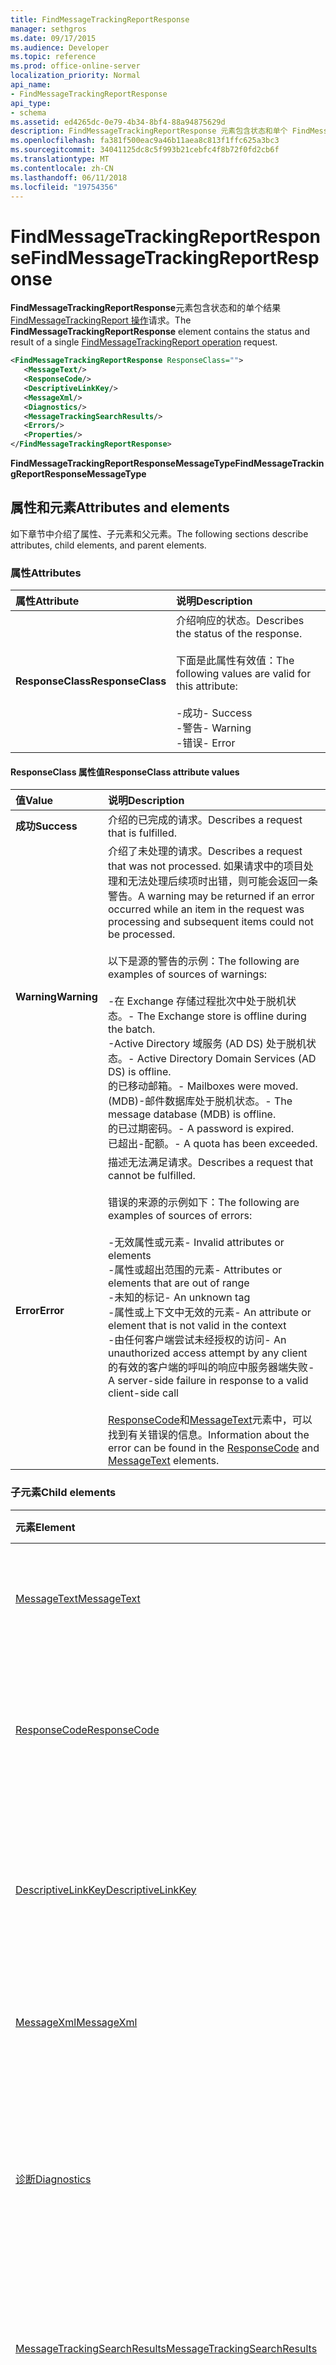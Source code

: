 ```yaml
---
title: FindMessageTrackingReportResponse
manager: sethgros
ms.date: 09/17/2015
ms.audience: Developer
ms.topic: reference
ms.prod: office-online-server
localization_priority: Normal
api_name:
- FindMessageTrackingReportResponse
api_type:
- schema
ms.assetid: ed4265dc-0e79-4b34-8bf4-88a94875629d
description: FindMessageTrackingReportResponse 元素包含状态和单个 FindMessageTrackingReport 操作请求的结果。
ms.openlocfilehash: fa381f500eac9a46b11aea8c813f1ffc625a3bc3
ms.sourcegitcommit: 34041125dc8c5f993b21cebfc4f8b72f0fd2cb6f
ms.translationtype: MT
ms.contentlocale: zh-CN
ms.lasthandoff: 06/11/2018
ms.locfileid: "19754356"
---
```

# <a name="findmessagetrackingreportresponse"></a><span data-ttu-id="2366a-103">FindMessageTrackingReportResponse</span><span class="sxs-lookup"><span data-stu-id="2366a-103">FindMessageTrackingReportResponse</span></span>

<span data-ttu-id="2366a-104">**FindMessageTrackingReportResponse**元素包含状态和的单个结果[FindMessageTrackingReport 操作](findmessagetrackingreport-operation.md)请求。</span><span class="sxs-lookup"><span data-stu-id="2366a-104">The **FindMessageTrackingReportResponse** element contains the status and result of a single [FindMessageTrackingReport operation](findmessagetrackingreport-operation.md) request.</span></span> 
  
```xml
<FindMessageTrackingReportResponse ResponseClass="">
   <MessageText/>
   <ResponseCode/>
   <DescriptiveLinkKey/>
   <MessageXml/>
   <Diagnostics/>
   <MessageTrackingSearchResults/>
   <Errors/>
   <Properties/>
</FindMessageTrackingReportResponse>
```

 <span data-ttu-id="2366a-105">**FindMessageTrackingReportResponseMessageType**</span><span class="sxs-lookup"><span data-stu-id="2366a-105">**FindMessageTrackingReportResponseMessageType**</span></span>
## <a name="attributes-and-elements"></a><span data-ttu-id="2366a-106">属性和元素</span><span class="sxs-lookup"><span data-stu-id="2366a-106">Attributes and elements</span></span>

<span data-ttu-id="2366a-107">如下章节中介绍了属性、子元素和父元素。</span><span class="sxs-lookup"><span data-stu-id="2366a-107">The following sections describe attributes, child elements, and parent elements.</span></span>
  
### <a name="attributes"></a><span data-ttu-id="2366a-108">属性</span><span class="sxs-lookup"><span data-stu-id="2366a-108">Attributes</span></span>

|<span data-ttu-id="2366a-109">**属性**</span><span class="sxs-lookup"><span data-stu-id="2366a-109">**Attribute**</span></span>|<span data-ttu-id="2366a-110">**说明**</span><span class="sxs-lookup"><span data-stu-id="2366a-110">**Description**</span></span>|
|:-----|:-----|
|<span data-ttu-id="2366a-111">**ResponseClass**</span><span class="sxs-lookup"><span data-stu-id="2366a-111">**ResponseClass**</span></span> <br/> | <span data-ttu-id="2366a-112">介绍响应的状态。</span><span class="sxs-lookup"><span data-stu-id="2366a-112">Describes the status of the response.</span></span><br/><br/> <span data-ttu-id="2366a-113">下面是此属性有效值：</span><span class="sxs-lookup"><span data-stu-id="2366a-113">The following values are valid for this attribute:</span></span>  <br/><br/><span data-ttu-id="2366a-114">-成功</span><span class="sxs-lookup"><span data-stu-id="2366a-114">-  Success</span></span>  <br/><span data-ttu-id="2366a-115">-警告</span><span class="sxs-lookup"><span data-stu-id="2366a-115">-  Warning</span></span>  <br/><span data-ttu-id="2366a-116">-错误</span><span class="sxs-lookup"><span data-stu-id="2366a-116">-  Error</span></span>  <br/> |
   
#### <a name="responseclass-attribute-values"></a><span data-ttu-id="2366a-117">ResponseClass 属性值</span><span class="sxs-lookup"><span data-stu-id="2366a-117">ResponseClass attribute values</span></span>

|<span data-ttu-id="2366a-118">**值**</span><span class="sxs-lookup"><span data-stu-id="2366a-118">**Value**</span></span>|<span data-ttu-id="2366a-119">**说明**</span><span class="sxs-lookup"><span data-stu-id="2366a-119">**Description**</span></span>|
|:-----|:-----|
|<span data-ttu-id="2366a-120">**成功**</span><span class="sxs-lookup"><span data-stu-id="2366a-120">**Success**</span></span> <br/> |<span data-ttu-id="2366a-121">介绍的已完成的请求。</span><span class="sxs-lookup"><span data-stu-id="2366a-121">Describes a request that is fulfilled.</span></span>  <br/> |
|<span data-ttu-id="2366a-122">**Warning**</span><span class="sxs-lookup"><span data-stu-id="2366a-122">**Warning**</span></span> <br/> | <span data-ttu-id="2366a-123">介绍了未处理的请求。</span><span class="sxs-lookup"><span data-stu-id="2366a-123">Describes a request that was not processed.</span></span> <span data-ttu-id="2366a-124">如果请求中的项目处理和无法处理后续项时出错，则可能会返回一条警告。</span><span class="sxs-lookup"><span data-stu-id="2366a-124">A warning may be returned if an error occurred while an item in the request was processing and subsequent items could not be processed.</span></span> <br/><br/><span data-ttu-id="2366a-125">以下是源的警告的示例：</span><span class="sxs-lookup"><span data-stu-id="2366a-125">The following are examples of sources of warnings:</span></span> <br/> <br/><span data-ttu-id="2366a-126">-在 Exchange 存储过程批次中处于脱机状态。</span><span class="sxs-lookup"><span data-stu-id="2366a-126">-  The Exchange store is offline during the batch.</span></span>  <br/><span data-ttu-id="2366a-127">-Active Directory 域服务 (AD DS) 处于脱机状态。</span><span class="sxs-lookup"><span data-stu-id="2366a-127">-  Active Directory Domain Services (AD DS) is offline.</span></span>  <br/><span data-ttu-id="2366a-128">的已移动邮箱。</span><span class="sxs-lookup"><span data-stu-id="2366a-128">-  Mailboxes were moved.</span></span>  <br/><span data-ttu-id="2366a-129">(MDB)-邮件数据库处于脱机状态。</span><span class="sxs-lookup"><span data-stu-id="2366a-129">-  The message database (MDB) is offline.</span></span>  <br/><span data-ttu-id="2366a-130">的已过期密码。</span><span class="sxs-lookup"><span data-stu-id="2366a-130">-  A password is expired.</span></span>  <br/><span data-ttu-id="2366a-131">已超出-配额。</span><span class="sxs-lookup"><span data-stu-id="2366a-131">-  A quota has been exceeded.</span></span>  <br/> |
|<span data-ttu-id="2366a-132">**Error**</span><span class="sxs-lookup"><span data-stu-id="2366a-132">**Error**</span></span> <br/> | <span data-ttu-id="2366a-133">描述无法满足请求。</span><span class="sxs-lookup"><span data-stu-id="2366a-133">Describes a request that cannot be fulfilled.</span></span> <br/><br/><span data-ttu-id="2366a-134">错误的来源的示例如下：</span><span class="sxs-lookup"><span data-stu-id="2366a-134">The following are examples of sources of errors:</span></span>  <br/><br/><span data-ttu-id="2366a-135">-无效属性或元素</span><span class="sxs-lookup"><span data-stu-id="2366a-135">-  Invalid attributes or elements</span></span>  <br/><span data-ttu-id="2366a-136">-属性或超出范围的元素</span><span class="sxs-lookup"><span data-stu-id="2366a-136">-  Attributes or elements that are out of range</span></span>  <br/><span data-ttu-id="2366a-137">-未知的标记</span><span class="sxs-lookup"><span data-stu-id="2366a-137">-  An unknown tag</span></span>  <br/><span data-ttu-id="2366a-138">-属性或上下文中无效的元素</span><span class="sxs-lookup"><span data-stu-id="2366a-138">-  An attribute or element that is not valid in the context</span></span>  <br/><span data-ttu-id="2366a-139">-由任何客户端尝试未经授权的访问</span><span class="sxs-lookup"><span data-stu-id="2366a-139">-  An unauthorized access attempt by any client</span></span>  <br/><span data-ttu-id="2366a-140">的有效的客户端的呼叫的响应中服务器端失败</span><span class="sxs-lookup"><span data-stu-id="2366a-140">-  A server-side failure in response to a valid client-side call</span></span>  <br/><br/>  <span data-ttu-id="2366a-141">[ResponseCode](responsecode.md)和[MessageText](messagetext.md)元素中，可以找到有关错误的信息。</span><span class="sxs-lookup"><span data-stu-id="2366a-141">Information about the error can be found in the [ResponseCode](responsecode.md) and [MessageText](messagetext.md) elements.</span></span>  <br/> |
   
### <a name="child-elements"></a><span data-ttu-id="2366a-142">子元素</span><span class="sxs-lookup"><span data-stu-id="2366a-142">Child elements</span></span>

|<span data-ttu-id="2366a-143">**元素**</span><span class="sxs-lookup"><span data-stu-id="2366a-143">**Element**</span></span>|<span data-ttu-id="2366a-144">**说明**</span><span class="sxs-lookup"><span data-stu-id="2366a-144">**Description**</span></span>|
|:-----|:-----|
|[<span data-ttu-id="2366a-145">MessageText</span><span class="sxs-lookup"><span data-stu-id="2366a-145">MessageText</span></span>](messagetext.md) <br/> |<span data-ttu-id="2366a-146">提供的响应状态的文本说明。</span><span class="sxs-lookup"><span data-stu-id="2366a-146">Provides a text description of the status of the response.</span></span>  <br/> |
|[<span data-ttu-id="2366a-147">ResponseCode</span><span class="sxs-lookup"><span data-stu-id="2366a-147">ResponseCode</span></span>](responsecode.md) <br/> |<span data-ttu-id="2366a-148">提供标识的特定错误的请求时遇到的错误代码。</span><span class="sxs-lookup"><span data-stu-id="2366a-148">Provides an error code that identifies the specific error that the request encountered.</span></span>  <br/> |
|[<span data-ttu-id="2366a-149">DescriptiveLinkKey</span><span class="sxs-lookup"><span data-stu-id="2366a-149">DescriptiveLinkKey</span></span>](descriptivelinkkey.md) <br/> |<span data-ttu-id="2366a-150">当前未使用，保留以供将来使用。</span><span class="sxs-lookup"><span data-stu-id="2366a-150">Currently unused and reserved for future use.</span></span> <span data-ttu-id="2366a-151">此元素包含一个值为 0。</span><span class="sxs-lookup"><span data-stu-id="2366a-151">This element contains a value of 0.</span></span>  <br/> |
|[<span data-ttu-id="2366a-152">MessageXml</span><span class="sxs-lookup"><span data-stu-id="2366a-152">MessageXml</span></span>](messagexml.md) <br/> |<span data-ttu-id="2366a-153">提供了其他错误响应信息。</span><span class="sxs-lookup"><span data-stu-id="2366a-153">Provides additional error response information.</span></span>  <br/> |
|[<span data-ttu-id="2366a-154">诊断</span><span class="sxs-lookup"><span data-stu-id="2366a-154">Diagnostics</span></span>](diagnostics.md) <br/> |<span data-ttu-id="2366a-155">包含用于生成数据中心中的跟踪功能的各种统计报告的信息。</span><span class="sxs-lookup"><span data-stu-id="2366a-155">Contains information that will be used to produce various statistical reports for the tracking feature in a DataCenter.</span></span>  <br/> |
|[<span data-ttu-id="2366a-156">MessageTrackingSearchResults</span><span class="sxs-lookup"><span data-stu-id="2366a-156">MessageTrackingSearchResults</span></span>](messagetrackingsearchresults.md) <br/> |<span data-ttu-id="2366a-157">包含和匹配的搜索要求的邮件的数组。</span><span class="sxs-lookup"><span data-stu-id="2366a-157">Contains and array of messages that match the search requirements.</span></span>  <br/> |
|[<span data-ttu-id="2366a-158">ExecutedSearchScope</span><span class="sxs-lookup"><span data-stu-id="2366a-158">ExecutedSearchScope</span></span>](executedsearchscope.md) <br/> |<span data-ttu-id="2366a-159">包含执行从中获取搜索结果的搜索范围。</span><span class="sxs-lookup"><span data-stu-id="2366a-159">Contains the scope of the search that was performed to get the search results.</span></span>  <br/> |
|[<span data-ttu-id="2366a-160">错误</span><span class="sxs-lookup"><span data-stu-id="2366a-160">Errors</span></span>](errors-ex15websvcsotherref.md) <br/> |<span data-ttu-id="2366a-161">包含用于存储通过 Web 服务返回的错误的属性包。</span><span class="sxs-lookup"><span data-stu-id="2366a-161">Contains a property bag to store errors that are returned through the Web service.</span></span>  <br/> |
|[<span data-ttu-id="2366a-162">属性 (ArrayOfTrackingPropertiesType)</span><span class="sxs-lookup"><span data-stu-id="2366a-162">Properties (ArrayOfTrackingPropertiesType)</span></span>](properties-arrayoftrackingpropertiestype.md) <br/> |<span data-ttu-id="2366a-163">包含一个或多个跟踪属性的列表。</span><span class="sxs-lookup"><span data-stu-id="2366a-163">Contains a list of one or more tracking properties.</span></span>  <br/> |
   
### <a name="parent-elements"></a><span data-ttu-id="2366a-164">父元素</span><span class="sxs-lookup"><span data-stu-id="2366a-164">Parent elements</span></span>

<span data-ttu-id="2366a-165">无。</span><span class="sxs-lookup"><span data-stu-id="2366a-165">None.</span></span>
  
## <a name="text-value"></a><span data-ttu-id="2366a-166">文本值</span><span class="sxs-lookup"><span data-stu-id="2366a-166">Text value</span></span>

<span data-ttu-id="2366a-167">无。</span><span class="sxs-lookup"><span data-stu-id="2366a-167">None.</span></span>
  
## <a name="remarks"></a><span data-ttu-id="2366a-168">备注</span><span class="sxs-lookup"><span data-stu-id="2366a-168">Remarks</span></span>

<span data-ttu-id="2366a-169">描述此元素的架构位于承载 Exchange Web Services 的 IIS 虚拟目录中。</span><span class="sxs-lookup"><span data-stu-id="2366a-169">The schema that describes this element is located in the IIS virtual directory that hosts Exchange Web Services.</span></span>
  
## <a name="element-information"></a><span data-ttu-id="2366a-170">元素信息</span><span class="sxs-lookup"><span data-stu-id="2366a-170">Element information</span></span>

|||
|:-----|:-----|
|<span data-ttu-id="2366a-171">命名空间</span><span class="sxs-lookup"><span data-stu-id="2366a-171">Namespace</span></span>  <br/> |http://schemas.microsoft.com/exchange/services/2006/messages  <br/> |
|<span data-ttu-id="2366a-172">架构名称</span><span class="sxs-lookup"><span data-stu-id="2366a-172">Schema Name</span></span>  <br/> |<span data-ttu-id="2366a-173">消息架构</span><span class="sxs-lookup"><span data-stu-id="2366a-173">Messages schema</span></span>  <br/> |
|<span data-ttu-id="2366a-174">验证文件</span><span class="sxs-lookup"><span data-stu-id="2366a-174">Validation File</span></span>  <br/> |<span data-ttu-id="2366a-175">Messages.xsd</span><span class="sxs-lookup"><span data-stu-id="2366a-175">Messages.xsd</span></span>  <br/> |
|<span data-ttu-id="2366a-176">可以为空</span><span class="sxs-lookup"><span data-stu-id="2366a-176">Can be Empty</span></span>  <br/> |<span data-ttu-id="2366a-177">False</span><span class="sxs-lookup"><span data-stu-id="2366a-177">False</span></span>  <br/> |
   
## <a name="see-also"></a><span data-ttu-id="2366a-178">另请参阅</span><span class="sxs-lookup"><span data-stu-id="2366a-178">See also</span></span>

- [<span data-ttu-id="2366a-179">FindMessageTrackingReport 操作</span><span class="sxs-lookup"><span data-stu-id="2366a-179">FindMessageTrackingReport operation</span></span>](findmessagetrackingreport-operation.md)
- [<span data-ttu-id="2366a-180">在交换 EWS XML 元素</span><span class="sxs-lookup"><span data-stu-id="2366a-180">EWS XML elements in Exchange</span></span>](ews-xml-elements-in-exchange.md)

